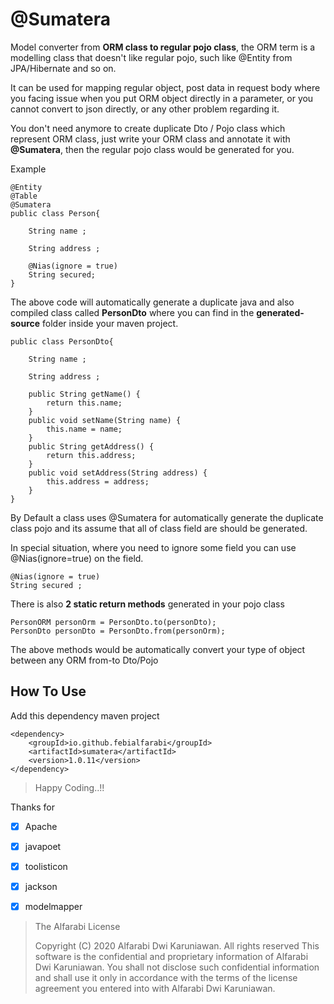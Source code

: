 

# @Sumatera

Model converter from **ORM class to regular pojo class**, the ORM term is a modelling class that doesn't like regular pojo, such like @Entity from JPA/Hibernate and so on.

It can be used for mapping regular object, post data in request body where you facing issue when you put ORM object directly in a parameter, or you cannot convert to json directly, or any other problem regarding it.

You don't need anymore to create duplicate Dto / Pojo class which represent ORM class, just write your ORM class and annotate it with **@Sumatera**, then the regular pojo class would be generated for you.

Example

	@Entity
	@Table
	@Sumatera
    public class Person{
    
	    String name ;
	
	    String address ;
	
	    @Nias(ignore = true)
	    String secured;
    }

The above code will automatically generate a duplicate java and also compiled class called **PersonDto** where you can find in the **generated-source** folder inside your maven project.

    public class PersonDto{
	
	    String name ;
	
	    String address ;
	
	    public String getName() {  
		    return this.name;  
	    }
	    public void setName(String name) {  
		    this.name = name;  
	    }
	    public String getAddress() {  
		    return this.address;  
	    }
	    public void setAddress(String address) {  
		    this.address = address;  
	    }
    }

By Default a class uses @Sumatera for automatically generate the duplicate class pojo and its assume that all of class field are should be generated. 

In special situation, where you need to ignore some field you can use @Nias(ignore=true) on the field.

    @Nias(ignore = true)
    String secured ;

There is also **2 static return methods** generated in your pojo class

    PersonORM personOrm = PersonDto.to(personDto);
    PersonDto personDto = PersonDto.from(personOrm);
    
The above methods would be automatically convert your type of object between any ORM from-to Dto/Pojo


## How To Use
Add this dependency maven project

    <dependency>  
	    <groupId>io.github.febialfarabi</groupId>
	    <artifactId>sumatera</artifactId>
	    <version>1.0.11</version>
    </dependency>

> Happy Coding..!!

Thanks for

 - [x] Apache
 - [x] javapoet
 - [x] toolisticon
 - [x] jackson
 - [x] modelmapper

    

> The Alfarabi License
> 
> Copyright (C) 2020 Alfarabi Dwi Karuniawan. All rights reserved This
> software is the confidential and proprietary information of Alfarabi
> Dwi Karuniawan. You shall not disclose such confidential information
> and shall use it only in accordance with the terms of the license
> agreement you entered into with Alfarabi Dwi Karuniawan.

